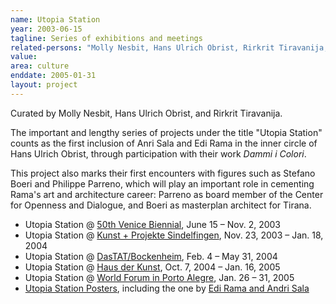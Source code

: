 ```yaml
---
name: Utopia Station
year: 2003-06-15
tagline: Series of exhibitions and meetings
related-persons: "Molly Nesbit, Hans Ulrich Obrist, Rirkrit Tiravanija, Anri Sala, Edi Rama, Stefano Boeri, Philippe Parreno, Liam Gillick, Okwui Enwezor"
value:
area: culture
enddate: 2005-01-31
layout: project
---
```

Curated by Molly Nesbit, Hans Ulrich Obrist, and Rirkrit Tiravanija.

The important and lengthy series of projects under the title "Utopia Station" counts as the first inclusion of Anri Sala and Edi Rama in the inner circle of Hans Ulrich Obrist, through participation with their work *Dammi i Colori*.

This project also marks their first encounters with figures such as Stefano Boeri and Philippe Parreno, which will play an important role in cementing Rama's art and architecture career: Parreno as board member of the Center for Openness and Dialogue, and Boeri as masterplan architect for Tirana.

* Utopia Station @ [50th Venice Biennial](http://universes-in-universe.de/car/venezia/bien50/utopia/e-press.htm), June 15 – Nov. 2, 2003
* Utopia Station @ [Kunst + Projekte Sindelfingen](http://www.e-flux.com/announcements/utopia-station-3/), Nov. 23, 2003 – Jan. 18, 2004
* Utopia Station @ [DasTAT/Bockenheim](http://www.e-flux.com/announcements/utopia-station-4/), Feb. 4 – May 31, 2004
* Utopia Station @ [Haus der Kunst](http://www.hausderkunst.de/en/research/documentation/exhibition-documentation/detail/utopia-station-2/), Oct. 7, 2004 – Jan. 16, 2005
* Utopia Station @ [World Forum in Porto Alegre](http://www.e-flux.com/announcements/at-world-social-forum-in-porto-alegre/), Jan. 26 – 31, 2005
* [Utopia Station Posters](http://www.e-flux.com/projects/utopia/artist.html), including the one by [Edi Rama and Andri Sala](http://www.e-flux.com/projects/utopia/art/147salarama/index.html)
